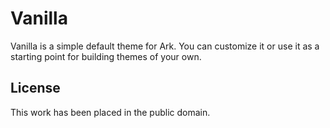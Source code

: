 
Vanilla
=======

Vanilla is a simple default theme for Ark. You can customize it or use it as a starting point for building themes of your own.


License
-------

This work has been placed in the public domain.
